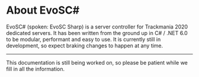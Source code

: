 # About EvoSC#

EvoSC# (spoken: EvoSC Sharp) is a server controller for Trackmania 2020 dedicated servers.
It has been written from the ground up in C# / .NET 6.0 to be modular, performant and easy to use.
It is currently still in development, so expect braking changes to happen at any time.
___

This documentation is still being worked on, so please be patient while we fill in all the information.